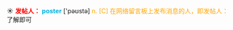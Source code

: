 ☀ <font color="red">**发帖人：**</font>
<font color="sky blue">**poster**</font> ['pəʊstə] 
<font color="orange">n. [C] 在网络留言板上发布消息的人，即发帖人：</font>了解即可

